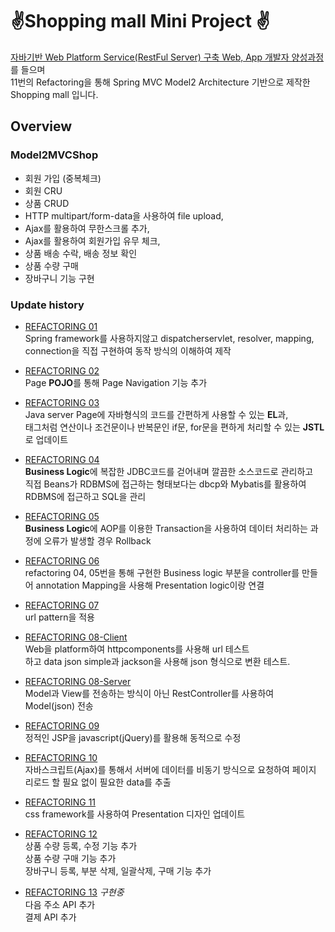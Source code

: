 [aiacademy]: https://goai.co.kr "AIA aiacademy"

# ✌️Shopping mall Mini Project ✌️

[자바기반 Web Platform Service(RestFul Server) 구축 Web, App 개발자 양성과정][aiacademy]를 들으며  
11번의 Refactoring을 통해 Spring MVC Model2 Architecture 기반으로 제작한 Shopping mall 입니다. 

## Overview

### Model2MVCShop  
- 회원 가입 (중복체크)
- 회원 CRU
- 상품 CRUD
- HTTP multipart/form-data을 사용하여 file upload,  
- Ajax를 활용하여 무한스크롤 추가,   
- Ajax를 활용하여 회원가입 유무 체크,  
- 상품 배송 수락, 배송 정보 확인
- 상품 수량 구매
- 장바구니 기능 구현


### Update  history
- [REFACTORING 01](https://github.com/ohchangyeol/mini-project/tree/main/01.Model2MVCShop(stu))  
    Spring framework를 사용하지않고 dispatcherservlet, resolver, mapping, connection을 직접 구현하여 동작 방식의 이해하여 제작

- [REFACTORING 02](https://github.com/ohchangyeol/mini-project/tree/main/02.Model2MVCShop(Refactor%20%26%20Page%20Navigation))  
    Page **POJO**를 통해 Page Navigation 기능 추가

- [REFACTORING 03](https://github.com/ohchangyeol/mini-project/tree/main/03.Model2MVCShop(EL%2CJSTL))  
    Java server Page에 자바형식의 코드를 간편하게 사용할 수 있는 **EL**과,  
    태그처럼 연산이나 조건문이나 반복문인 if문, for문을 편하게 처리할 수 있는 **JSTL**로 업데이트

- [REFACTORING 04](https://github.com/ohchangyeol/mini-project/tree/main/04.Model2MVCShop(Business%20Logic%2CMyBatis%20Spring))  
    **Business Logic**에 복잡한 JDBC코드를 걷어내며 깔끔한 소스코드로 관리하고  
    직접 Beans가 RDBMS에 접근하는 형태보다는 dbcp와 Mybatis를 활용하여 RDBMS에 접근하고 SQL을 관리

- [REFACTORING 05](https://github.com/ohchangyeol/mini-project/tree/main/05.Model2MVCShop(AOP%2CTransaction))  
    **Business Logic**에 AOP를 이용한 Transaction을 사용하여 데이터 처리하는 과정에 오류가 발생할 경우 Rollback
- [REFACTORING 06](https://github.com/ohchangyeol/mini-project/tree/main/06.Model2MVCShop(Presentation%2BBusinessLogic))  
   refactoring 04, 05번을 통해 구현한 Business logic 부분을  controller를 만들어 annotation Mapping을 사용해 Presentation logic이랑 연결

- [REFACTORING 07](https://github.com/ohchangyeol/mini-project/tree/main/07.Model2MVCShop(URI%2Cpattern))  
    url pattern을 적용    

- [REFACTORING 08-Client](https://github.com/ohchangyeol/mini-project/tree/main/08.Model2MVCShop(RestFul%20Client))  
    Web을 platform하여 httpcomponents를 사용해 url 테스트  
    하고 data json simple과 jackson을 사용해 json 형식으로 변환 테스트. 

- [REFACTORING 08-Server](https://github.com/ohchangyeol/mini-project/tree/main/08.Model2MVCShop(RestFul%20Server))  
    Model과 View를 전송하는 방식이 아닌 RestController를 사용하여 Model(json) 전송  

- [REFACTORING 09](https://github.com/ohchangyeol/mini-project/tree/main/09.Model2MVCShop(jQuery))  
    정적인 JSP을 javascript(jQuery)를 활용해 동적으로 수정

- [REFACTORING 10](https://github.com/ohchangyeol/mini-project/tree/main/10.Model2MVCShop(Ajax))  
    자바스크립트(Ajax)를 통해서 서버에 데이터를 비동기 방식으로 요청하여 페이지 리로드 할 필요 없이 필요한 data를 추출

- [REFACTORING 11](https://github.com/ohchangyeol/mini-project/tree/main/11.Model2MVCShop)  
    css framework를 사용하여 Presentation 디자인 업데이트

- [REFACTORING 12](https://github.com/ohchangyeol/mini-project/tree/main/12.Model2MVCShop(shopping%20basket))  
    상품 수량 등록, 수정 기능 추가  
    상품 수량 구매 기능 추가  
    장바구니 등록, 부분 삭제, 일괄삭제, 구매 기능 추가

- [REFACTORING 13](https://github.com/ohchangyeol/mini-project/tree/main/13.Model2MVCShop(API)) *구현중*  
    다음 주소 API 추가  
    결제 API 추가 